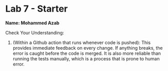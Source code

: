 # Lab 7 - Starter
**Name: Mohammed Azab**

Check Your Understanding: 

1) (Within a Github action that runs whenever code is pushed): This provides immediate feedback on every change. If anything breaks, the error is caught before the code is merged. It is also more reliable than running the tests manually, which is a process that is prone to human error.  






